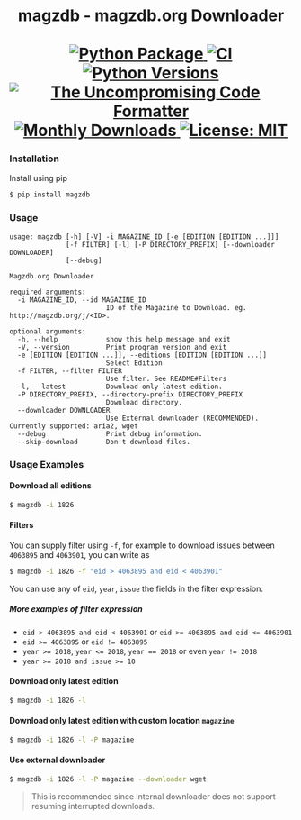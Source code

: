 <p>
  <div align="center">
  <h1>
    magzdb - magzdb.org Downloader<br /> <br />
    <a href="https://pypi.python.org/pypi/magzdb">
      <img
        src="https://img.shields.io/pypi/v/magzdb.svg"
        alt="Python Package"
      />
    </a>
    <a href="https://pypi.python.org/pypi/magzdb">
      <img
        src="https://img.shields.io/github/workflow/status/skyme5/magzdb/build"
        alt="CI"
      />
    </a>
    <a href="https://codecov.io/gh/skyme5/magzdb">
      <img
        src="https://img.shields.io/pypi/pyversions/magzdb"
        alt="Python Versions"
      />
    </a>
    <a href="https://github.com/psf/black">
      <img
        src="https://img.shields.io/badge/code%20style-black-000000.svg"
        alt="The Uncompromising Code Formatter"
      />
    </a>
    <a href="https://pepy.tech/project/magzdb">
      <img
        src="https://static.pepy.tech/badge/magzdb"
        alt="Monthly Downloads"
      />
    </a>
    <a href="https://opensource.org/licenses/MIT">
      <img
        src="https://img.shields.io/badge/License-MIT-blue.svg"
        alt="License: MIT"
      />
    </a>
  </h1>
  </div>
</p>

### Installation

Install using pip

```bash
$ pip install magzdb
```


### Usage

```text
usage: magzdb [-h] [-V] -i MAGAZINE_ID [-e [EDITION [EDITION ...]]]
              [-f FILTER] [-l] [-P DIRECTORY_PREFIX] [--downloader DOWNLOADER]
              [--debug]

Magzdb.org Downloader

required arguments:
  -i MAGAZINE_ID, --id MAGAZINE_ID
                        ID of the Magazine to Download. eg. http://magzdb.org/j/<ID>.

optional arguments:
  -h, --help            show this help message and exit
  -V, --version         Print program version and exit
  -e [EDITION [EDITION ...]], --editions [EDITION [EDITION ...]]
                        Select Edition
  -f FILTER, --filter FILTER
                        Use filter. See README#Filters
  -l, --latest          Download only latest edition.
  -P DIRECTORY_PREFIX, --directory-prefix DIRECTORY_PREFIX
                        Download directory.
  --downloader DOWNLOADER
                        Use External downloader (RECOMMENDED). Currently supported: aria2, wget
  --debug               Print debug information.
  --skip-download       Don't download files.
```

### Usage Examples

#### Download all editions

```bash
$ magzdb -i 1826
```

#### Filters

You can supply filter using `-f`, for example to download issues between
`4063895` and `4063901`, you can write as

```bash
$ magzdb -i 1826 -f "eid > 4063895 and eid < 4063901"
```

You can use any of `eid`, `year`, `issue` the fields in the filter expression.

##### More examples of filter expression

- `eid > 4063895 and eid < 4063901` or `eid >= 4063895 and eid <= 4063901`
- `eid >= 4063895` or `eid != 4063895`
- `year >= 2018`, `year <= 2018`, `year == 2018` or even `year != 2018`
- `year >= 2018 and issue >= 10`

#### Download only latest edition

```bash
$ magzdb -i 1826 -l
```

#### Download only latest edition with custom location `magazine`

```bash
$ magzdb -i 1826 -l -P magazine
```

#### Use external downloader

```bash
$ magzdb -i 1826 -l -P magazine --downloader wget
```

> This is recommended since internal downloader does not support resuming interrupted downloads.
